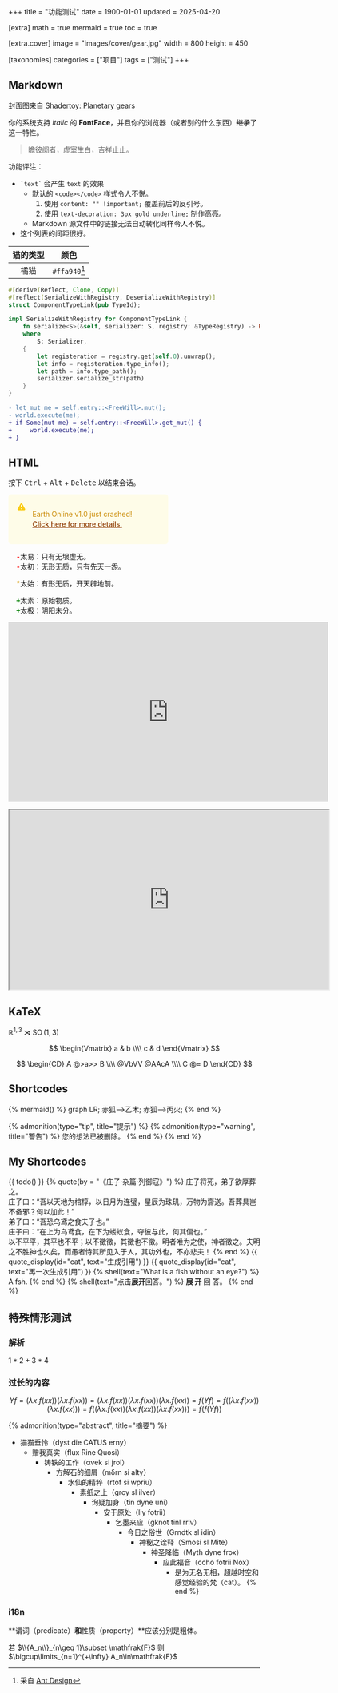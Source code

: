 +++
title = "功能测试"
date = 1900-01-01
updated = 2025-04-20

[extra]
math = true
mermaid = true
toc = true

[extra.cover]
image = "images/cover/gear.jpg"
width = 800
height = 450

[taxonomies]
categories = ["项目"]
tags = ["测试"]
+++

## Markdown
封面图来自 [Shadertoy: Planetary gears](https://www.shadertoy.com/view/MsGczV)

你的系统支持 *italic* 的 **FontFace**，并且你的浏览器（或者别的什么东西）~~继承~~了这一特性。

> 瞻彼阕者，虚室生白，吉祥止止。

功能评注：
- `` `text` `` 会产生 `text` 的效果
	* 默认的 `<code></code>` 样式令人不悦。
		1. 使用 `content: "" !important;` 覆盖前后的反引号。
		2. 使用 `text-decoration: 3px gold underline;` 制作高亮。
	* Markdown 源文件中的链接无法自动转化同样令人不悦。
- 这个列表的间距很好。

| 猫的类型 | 颜色 |
| :-: | :-: |
| 橘猫 | `#ffa940`[^1] |

[^1]: 采自 [Ant Design](https://ant-design.antgroup.com/docs/spec/colors-cn)

```rs
#[derive(Reflect, Clone, Copy)]
#[reflect(SerializeWithRegistry, DeserializeWithRegistry)]
struct ComponentTypeLink(pub TypeId);

impl SerializeWithRegistry for ComponentTypeLink {
	fn serialize<S>(&self, serializer: S, registry: &TypeRegistry) -> Result<S::Ok, S::Error>
	where
		S: Serializer,
	{
		let registeration = registry.get(self.0).unwrap();
		let info = registeration.type_info();
		let path = info.type_path();
		serializer.serialize_str(path)
	}
}
```

```diff
- let mut me = self.entry::<FreeWill>.mut();
- world.execute(me);
+ if Some(mut me) = self.entry::<FreeWill>.get_mut() {
+ 	  world.execute(me);
+ }
```

## HTML
<p>按下 <kbd>Ctrl</kbd> + <kbd>Alt</kbd> + <kbd>Delete</kbd> 以结束会话。</p>

<style>
.notifications-container {
	width: 320px;
	height: auto;
	font-size: 0.875rem;
	line-height: 1.25rem;
	display: flex;
	flex-direction: column;
	gap: 1rem;
}

.flex-box {
	display: flex;
}

.flex-shrink-0 {
	flex-shrink: 0;
}

.alert {
	background-color: rgb(254 252 232);
	border-left-width: 4px;
	border-color: rgb(250 204 21);
	border-radius: 0.375rem;
	padding: 1rem;
}

.alert-svg {
	height: 1.25rem;
	width: 1.25rem;
	color: rgb(250 204 21);
}

.alert-prompt-wrap {
	margin-left: 0.75rem;
	color: rgb(202 138 4);
}

.alert-prompt-link {
	font-weight: 500;
	color: rgb(141, 56, 0);
	text-decoration: underline;
}

.alert-prompt-link:hover {
	color: rgb(202 138 4);
}
</style>

<div class="notifications-container">
	<div class="alert">
		<div class="flex-box">
			<div class="flex-shrink-0">
				<svg aria-hidden="true" fill="currentColor" viewBox="0 0 20 20" xmlns="http://www.w3.org/2000/svg" class="h-5 w-5 alert-svg"><path clip-rule="evenodd" d="M8.257 3.099c.765-1.36 2.722-1.36 3.486 0l5.58 9.92c.75 1.334-.213 2.98-1.742 2.98H4.42c-1.53 0-2.493-1.646-1.743-2.98l5.58-9.92zM11 13a1 1 0 11-2 0 1 1 0 012 0zm-1-8a1 1 0 00-1 1v3a1 1 0 002 0V6a1 1 0 00-1-1z" fill-rule="evenodd"></path></svg>
			</div>
			<div class="alert-prompt-wrap">
				<p class="text-sm text-yellow-700">
					Earth Online v1.0 just crashed!<br>
					<a class="alert-prompt-link" href="https://uiverse.io/kennyotsu/fast-emu-70">Click here for more details.</a>
				</p>
		</div>
	</div>
	</div>
</div>

<style>
.list-additions li::marker {
	content: "+";
	color: green;
	font-weight: 800;
	font-family: 'Courier New', Courier, monospace;
}

.list-modifications li::marker {
	content: "*";
	color: goldenrod;
	font-weight: 800;
	font-family: 'Courier New', Courier, monospace;
}

.list-deletions li::marker {
	content: "-";
	color: red;
	font-weight: 800;
	font-family: 'Courier New', Courier, monospace;
}
</style>

<div class="list-deletions">
	<ul>
		<li>太易：只有无垠虚无。</li>
		<li>太初：无形无质，只有先天一炁。</li>
	</ul>
</div>

<div class="list-modifications">
	<ul>
		<li>太始：有形无质，开天辟地前。</li>
	</ul>
</div>

<div class="list-additions">
	<ul>
		<li>太素：原始物质。</li>
		<li>太极：阴阳未分。</li>
	</ul>
</div>

<p>
	<iframe width="640" height="360" frameborder="0" src="https://www.shadertoy.com/embed/MsGczV?gui=true&paused=true&muted=false" allowfullscreen></iframe>
</p>

<p>
	<iframe width="640" height="360" src="https://lazyfly.me/iframe" allowfullscreen></iframe>
</p>

## KaTeX
$\mathbb{R}^{1,3} \rtimes \operatorname{SO}(1,3)$

$$
\begin{Vmatrix}
   a & b \\\\
   c & d
\end{Vmatrix}
$$

$$
\begin{CD}
   A @>a>> B \\\\
@VbVV @AAcA \\\\
   C @= D
\end{CD}
$$
## Shortcodes
{% mermaid() %}
graph LR;
	赤狐-->乙木;
	赤狐-->丙火;
{% end %}

{% admonition(type="tip", title="提示") %}
	{% admonition(type="warning", title="警告") %}
		您的想法已被删除。
	{% end %}
{% end %}

## My Shortcodes
{{ todo() }}
{% quote(by = "《庄子·杂篇·列御寇》") %}
庄子将死，弟子欲厚葬之。\
庄子曰：“吾以天地为棺椁，以日月为连璧，星辰为珠玑，万物为齎送。吾葬具岂不备邪？何以加此！”\
弟子曰：“吾恐乌鸢之食夫子也。”\
庄子曰：“在上为乌鸢食，在下为蝼蚁食，夺彼与此，何其偏也。”\
以不平平，其平也不平；以不徵徵，其徵也不徵。明者唯为之使，神者徵之。夫明之不胜神也久矣，而愚者恃其所见入于人，其功外也，不亦悲夫！
{% end %}
{{ quote_display(id="cat", text="生成引用") }}
{{ quote_display(id="cat", text="再一次生成引用") }}
{% shell(text="What is a fish without an eye?") %}
A fsh.
{% end %}
{% shell(text="点击**展开**回答。") %}
**展 开** 回 答。
{% end %}

## 特殊情形测试
### 解析
$1*2+3*4$

### 过长的内容
$$Y f = (\lambda x. f(x x))(\lambda x. f(x x)) = (\lambda x. f(x x))(\lambda x. f(x x))(\lambda x. f(x x)) = f(Y f) = f((\lambda x. f(x x))(\lambda x. f(x x))) = f((\lambda x. f(x x))(\lambda x. f(x x))(\lambda x. f(x x))) = f(f(Y f))$$

{% admonition(type="abstract", title="摘要") %}
- 猫猫垂怜（dyst die CATUS erny）
	- 赠我真实（flux Rine Quosi）
		- 铸铁的工作（αvek si jrol）
			- 方解石的细屑（mδrn si alty）
				- 水仙的精粹（rtof si wpriu）
					- 素纸之上（groy sl ilver）
						- 询疑加身（tin dyne uni）
							- 安于原处（liy fotrii）
								- 乞墨来应（gknot tinl rriv）
									- 今日之俗世（Grndtk sl idin）
										- 神秘之诠释（Smosi sl Mite）
											- 神圣降临（Myth dyne frox）
												- 应此福音（ccho fotrii Nox）
													- 是为无名无相，超越时空和感觉经验的梵（cat）。
{% end %}

### i18n
**谓词（predicate）**和**性质（property）**应该分别是粗体。

若 $\\{A_n\\}_{n\geq 1}\subset \mathfrak{F}$ 则 $\bigcup\limits_{n=1}^{+\infty} A_n\in\mathfrak{F}$
